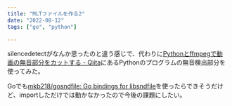 ```yaml
---
title: "MLTファイルを作る2"
date: "2022-08-12"
tags: ["go", "python"]

---
```


silencedetectがなんか思ったのと違う感じで、代わりに[Pythonとffmpegで動画の無音部分をカットする - Qiita](https://qiita.com/igapon1/items/3faa83fc8af1543bc672)にあるPythonのプログラムの無音検出部分を使ってみた。

Goでも[mkb218/gosndfile: Go bindings for libsndfile](https://github.com/mkb218/gosndfile)を使ったらできそうだけど、importしただけでは動かなかったので今後の課題にしたい。
